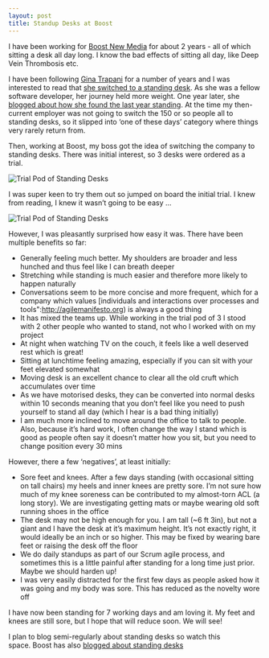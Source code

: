 ```yaml
---
layout: post
title: Standup Desks at Boost
---
```


I have been working for [Boost New Media](http://boost.co.nz) for about
2 years - all of which sitting a desk all day long. I know the bad
effects of sitting all day, like Deep Vein Thrombosis etc.

I have been following [Gina Trapani](http://ginatrapani.org) for a
number of years and I was interested to read that [she switched to a
standing
desk](http://smarterware.org/7102/how-and-why-i-switched-to-a-standing-desk).
As she was a fellow software developer, her journey held more weight.
One year later, she [blogged about how she found the last year
standing](http://lifehacker.com/5881393/one-year-at-my-standing-desk).
At the time my then-current employer was not going to switch the 150 or
so people all to standing desks, so it slipped into ‘one of these days’
category where things very rarely return from.

Then, working at Boost, my boss got the idea of switching the company to
standing desks. There was initial interest, so 3 desks were ordered as a
trial.

![Trial Pod of Standing Desks](http://daveharris.files.wordpress.com/2013/07/bom7llcceaaysgf-jpg-large3.jpeg?w=400 "Trial Pod of Standing Desks")

I was super keen to try them out so jumped on board the initial trial. I
knew from reading, I knew it wasn’t going to be easy …

![Trial Pod of Standing Desks](http://daveharris.files.wordpress.com/2013/07/njd63091.jpg "Trial Pod of Standing Desks")

However, I was pleasantly surprised how easy it was. There have been
multiple benefits so far:

-   Generally feeling much better. My shoulders are broader and less
    hunched and thus feel like I can breath deeper
-   Stretching while standing is much easier and therefore more likely
    to happen naturally
-   Conversations seem to be more concise and more frequent, which for a
    company which values \[individuals and interactions over processes
    and tools":http://agilemanifesto.org) is always a good thing
-   It has mixed the teams up. While working in the trial pod of 3 I
    stood with 2 other people who wanted to stand, not who I worked with
    on my project
-   At night when watching TV on the couch, it feels like a well
    deserved rest which is great!
-   Sitting at lunchtime feeling amazing, especially if you can sit with
    your feet elevated somewhat
-   Moving desk is an excellent chance to clear all the old cruft which
    accumulates over time
-   As we have motorised desks, they can be converted into normal desks
    within 10 seconds meaning that you don’t feel like you need to push
    yourself to stand all day (which I hear is a bad thing initially)
-   I am much more inclined to move around the office to talk to people.
    Also, because it’s hard work, I often change the way I stand which
    is good as people often say it doesn’t matter how you sit, but you
    need to change position every 30 mins

However, there a few ‘negatives’, at least initially:

-   Sore feet and knees. After a few days standing (with occasional
    sitting on tall chairs) my heels and inner knees are pretty sore.
    I’m not sure how much of my knee soreness can be contributed to my
    almost-torn ACL (a long story). We are investigating getting mats or
    maybe wearing old soft running shoes in the office
-   The desk may not be high enough for you. I am tall (\~6 ft 3in), but
    not a giant and I have the desk at it’s maximum height. It’s not
    exactly right, it would ideally be an inch or so higher. This may be
    fixed by wearing bare feet or raising the desk off the floor
-   We do daily standups as part of our Scrum agile process, and
    sometimes this is a little painful after standing for a long time
    just prior. Maybe we should harden up!
-   I was very easily distracted for the first few days as people asked
    how it was going and my body was sore. This has reduced as the
    novelty wore off

I have now been standing for 7 working days and am loving it. My feet
and knees are still sore, but I hope that will reduce soon. We will see!

I plan to blog semi-regularly about standing desks so watch this
space. Boost has also [blogged about standing
desks](http://www.boost.co.nz/blog/environment/why-stand-up/)
